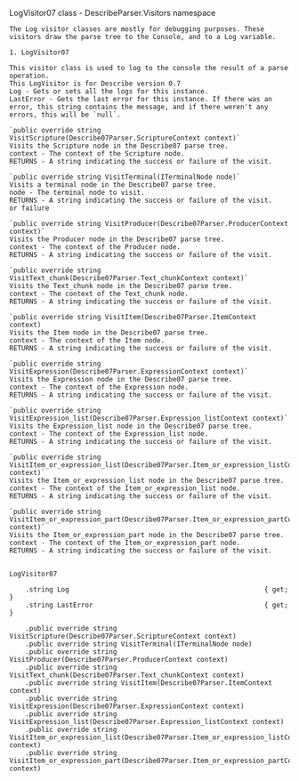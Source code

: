 LogVisitor07 class - DescribeParser.Visitors namespace

	The Log visitor classes are mostly for debugging purposes. These visitors draw the parse tree to the Console, and to a Log variable.
	
	1. LogVisitor07
	
	This visitor class is used to log to the console the result of a parse operation. 
	This LogVisitor is for Describe version 0.7
	Log - Gets or sets all the logs for this instance.
	LastError - Gets the last error for this instance. If there was an error, this string contains the message, and if there weren't any errors, this will be `null`.

	`public override string VisitScripture(Describe07Parser.ScriptureContext context)`
	Visits the Scripture node in the Describe07 parse tree.
	context - The context of the Scripture node.
	RETURNS - A string indicating the success or failure of the visit.
	
	`public override string VisitTerminal(ITerminalNode node)`
	Visits a terminal node in the Describe07 parse tree.
	node - The terminal node to visit.
	RETURNS - A string indicating the success or failure of the visit.
	or failure 
	
	`public override string VisitProducer(Describe07Parser.ProducerContext context)`
	Visits the Producer node in the Describe07 parse tree.
	context - The context of the Producer node.
	RETURNS - A string indicating the success or failure of the visit.
	
	`public override string VisitText_chunk(Describe07Parser.Text_chunkContext context)`
	Visits the Text_chunk node in the Describe07 parse tree.
	context - The context of the Text_chunk node.
	RETURNS - A string indicating the success or failure of the visit.
	
	`public override string VisitItem(Describe07Parser.ItemContext context)
	Visits the Item node in the Describe07 parse tree.
	context - The context of the Item node.
	RETURNS - A string indicating the success or failure of the visit.
	
	`public override string VisitExpression(Describe07Parser.ExpressionContext context)`
	Visits the Expression node in the Describe07 parse tree.
	context - The context of the Expression node.
	RETURNS - A string indicating the success or failure of the visit.
	
	`public override string VisitExpression_list(Describe07Parser.Expression_listContext context)`
	Visits the Expression_list node in the Describe07 parse tree.
	context - The context of the Expression_list node.
	RETURNS - A string indicating the success or failure of the visit.
	
	`public override string VisitItem_or_expression_list(Describe07Parser.Item_or_expression_listContext context)`
	Visits the Item_or_expression_list node in the Describe07 parse tree.
	context - The context of the Item_or_expression_list node.
	RETURNS - A string indicating the success or failure of the visit.
	
	`public override string VisitItem_or_expression_part(Describe07Parser.Item_or_expression_partContext context)`
	Visits the Item_or_expression_part node in the Describe07 parse tree.
	context - The context of the Item_or_expression_part node.
	RETURNS - A string indicating the success or failure of the visit.


	LogVisitor07
	
		.string Log 												{ get; }
		.string LastError											{ get; }

		.public override string VisitScripture(Describe07Parser.ScriptureContext context)
		.public override string VisitTerminal(ITerminalNode node)
		.public override string VisitProducer(Describe07Parser.ProducerContext context)
		.public override string VisitText_chunk(Describe07Parser.Text_chunkContext context)
		.public override string VisitItem(Describe07Parser.ItemContext context)
		.public override string VisitExpression(Describe07Parser.ExpressionContext context)
		.public override string VisitExpression_list(Describe07Parser.Expression_listContext context)
		.public override string VisitItem_or_expression_list(Describe07Parser.Item_or_expression_listContext context)
		.public override string VisitItem_or_expression_part(Describe07Parser.Item_or_expression_partContext context)